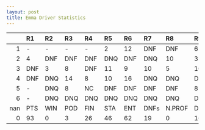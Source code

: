 ```yaml
---
layout: post 
title: Emma Driver Statistics
--- 
```


|     | R1   | R2   | R3   | R4   | R5   | R6   | R7   | R8     | R9   | R10   | R11   | R12   | Points   | Pos   |
|----:|:-----|:-----|:-----|:-----|:-----|:-----|:-----|:-------|:-----|:------|:------|:------|:---------|:------|
|   1 | -    | -    | -    | -    | 2    | 12   | DNF  | DNF    | 6    | 12    | DNF   | DNF   | 70.0     | 6.0   |
|   2 | 4    | DNF  | DNF  | DNF  | DNQ  | DNF  | DNQ  | 10     | 3    | 11    | 10    | DNF   | 105.0    | 3.0   |
|   3 | DNF  | 3    | 8    | DNF  | 11   | 9    | 10   | 5      | 10   | DNF   | 10    | 11    | 129.0    | 3.0   |
|   4 | DNF  | DNQ  | 14   | 8    | 10   | 16   | DNQ  | DNQ    | DNQ  | DNF   | DNQ   | -     | 131.0    | 2.0   |
|   5 | -    | DNQ  | 8    | NC   | DNF  | DNF  | DNF  | DNF    | 8    | DNF   | 14    | 14    | 60.0     | 8.0   |
|   6 | -    | DNQ  | DNQ  | DNQ  | DNQ  | DNQ  | DNQ  | DNQ    | DNQ  | nan   | nan   | nan   | 103.0    | 1.0   |
| nan | PTS  | WIN  | POD  | FIN  | STA  | ENT  | DNFs | N.PROF | DNQ  | %FIN  | PPR   | BST   | CHA      | RNK   |
|   0 | 93   | 0    | 3    | 26   | 46   | 62   | 19   | 0      | 16   | 56.52 | 1.5   | 2     | 0.0      | 18.0  |